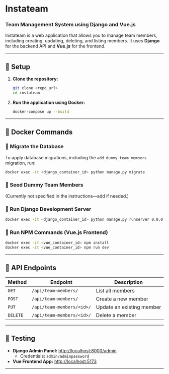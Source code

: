 # Instateam

### Team Management System using Django and Vue.js

Instateam is a web application that allows you to manage team members, including creating, updating, deleting, and listing members. It uses **Django** for the backend API and **Vue.js** for the frontend.

---

## 🚀 Setup

1. **Clone the repository:**
   ```sh
   git clone <repo_url>
   cd instateam
   ```
2. **Run the application using Docker:**
   ```sh
   docker-compose up --build
   ```

---

## 🐳 Docker Commands

### 📌 Migrate the Database
To apply database migrations, including the `add_dummy_team_members` migration, run:
   ```sh
   docker exec -it <django_container_id> python manage.py migrate
   ```

### 📌 Seed Dummy Team Members
(Currently not specified in the instructions—add if needed.)

### 📌 Run Django Development Server
   ```sh
   docker exec -it <django_container_id> python manage.py runserver 0.0.0.0:8000
   ```

### 📌 Run NPM Commands (Vue.js Frontend)
   ```sh
   docker exec -it <vue_container_id> npm install
   docker exec -it <vue_container_id> npm run dev
   ```

---

## 📡 API Endpoints

| Method | Endpoint | Description |
|--------|---------------------------|-------------------------------|
| `GET`  | `/api/team-members/`      | List all members              |
| `POST` | `/api/team-members/`      | Create a new member           |
| `PUT`  | `/api/team-members/<id>/` | Update an existing member     |
| `DELETE` | `/api/team-members/<id>/` | Delete a member              |

---

## 🧪 Testing

- **Django Admin Panel:** [http://localhost:8000/admin](http://localhost:8000/admin)
  - Credentials: `admin/adminpassword`
- **Vue Frontend App:** [http://localhost:5173](http://localhost:5173)

---
